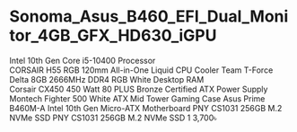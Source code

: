 # Sonoma_Asus_B460_EFI_Dual_Monitor_4GB_GFX_HD630_iGPU
Intel 10th Gen Core i5-10400 Processor	
CORSAIR H55 RGB 120mm All-in-One Liquid CPU Cooler
Team T-Force Delta 8GB 2666MHz DDR4 RGB White Desktop RAM	
Corsair CX450 450 Watt 80 PLUS Bronze Certified ATX Power Supply	
Montech Fighter 500 White ATX Mid Tower Gaming Case
Asus Prime B460M-A Intel 10th Gen Micro-ATX Motherboard	
PNY CS1031 256GB M.2 NVMe SSD	PNY CS1031 256GB M.2 NVMe SSD	1	3,700৳
